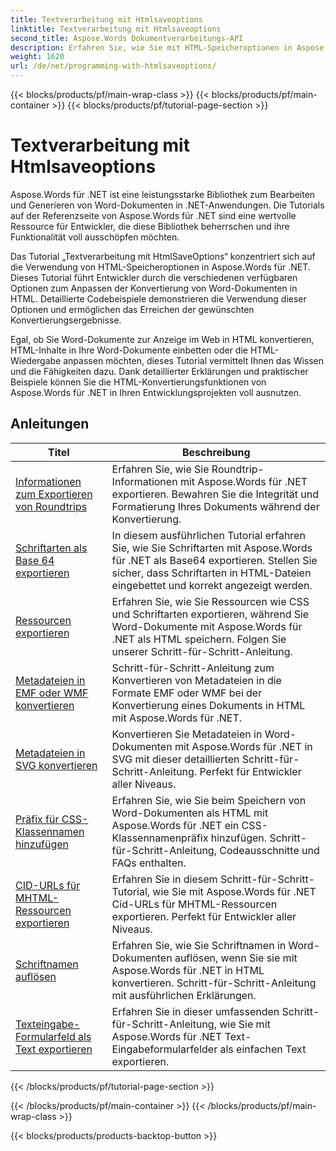 ```yaml
---
title: Textverarbeitung mit Htmlsaveoptions
linktitle: Textverarbeitung mit Htmlsaveoptions
second_title: Aspose.Words Dokumentverarbeitungs-API
description: Erfahren Sie, wie Sie mit HTML-Speicheroptionen in Aspose.Words für .NET programmieren. Konvertieren Sie Word-Dokumente problemlos in HTML, wobei Formatierung und Inhalt erhalten bleiben.
weight: 1620
url: /de/net/programming-with-htmlsaveoptions/
---
```


{{< blocks/products/pf/main-wrap-class >}}
{{< blocks/products/pf/main-container >}}
{{< blocks/products/pf/tutorial-page-section >}}

# Textverarbeitung mit Htmlsaveoptions

Aspose.Words für .NET ist eine leistungsstarke Bibliothek zum Bearbeiten und Generieren von Word-Dokumenten in .NET-Anwendungen. Die Tutorials auf der Referenzseite von Aspose.Words für .NET sind eine wertvolle Ressource für Entwickler, die diese Bibliothek beherrschen und ihre Funktionalität voll ausschöpfen möchten.

Das Tutorial „Textverarbeitung mit HtmlSaveOptions“ konzentriert sich auf die Verwendung von HTML-Speicheroptionen in Aspose.Words für .NET. Dieses Tutorial führt Entwickler durch die verschiedenen verfügbaren Optionen zum Anpassen der Konvertierung von Word-Dokumenten in HTML. Detaillierte Codebeispiele demonstrieren die Verwendung dieser Optionen und ermöglichen das Erreichen der gewünschten Konvertierungsergebnisse.

Egal, ob Sie Word-Dokumente zur Anzeige im Web in HTML konvertieren, HTML-Inhalte in Ihre Word-Dokumente einbetten oder die HTML-Wiedergabe anpassen möchten, dieses Tutorial vermittelt Ihnen das Wissen und die Fähigkeiten dazu. Dank detaillierter Erklärungen und praktischer Beispiele können Sie die HTML-Konvertierungsfunktionen von Aspose.Words für .NET in Ihren Entwicklungsprojekten voll ausnutzen.

 ## Anleitungen
| Titel | Beschreibung |
| --- | --- |
| [Informationen zum Exportieren von Roundtrips](./export-roundtrip-information/) | Erfahren Sie, wie Sie Roundtrip-Informationen mit Aspose.Words für .NET exportieren. Bewahren Sie die Integrität und Formatierung Ihres Dokuments während der Konvertierung. |
| [Schriftarten als Base 64 exportieren](./export-fonts-as-base-64/) | In diesem ausführlichen Tutorial erfahren Sie, wie Sie Schriftarten mit Aspose.Words für .NET als Base64 exportieren. Stellen Sie sicher, dass Schriftarten in HTML-Dateien eingebettet und korrekt angezeigt werden. |
| [Ressourcen exportieren](./export-resources/) | Erfahren Sie, wie Sie Ressourcen wie CSS und Schriftarten exportieren, während Sie Word-Dokumente mit Aspose.Words für .NET als HTML speichern. Folgen Sie unserer Schritt-für-Schritt-Anleitung. |
| [Metadateien in EMF oder WMF konvertieren](./convert-metafiles-to-emf-or-wmf/) | Schritt-für-Schritt-Anleitung zum Konvertieren von Metadateien in die Formate EMF oder WMF bei der Konvertierung eines Dokuments in HTML mit Aspose.Words für .NET. |
| [Metadateien in SVG konvertieren](./convert-metafiles-to-svg/) | Konvertieren Sie Metadateien in Word-Dokumenten mit Aspose.Words für .NET in SVG mit dieser detaillierten Schritt-für-Schritt-Anleitung. Perfekt für Entwickler aller Niveaus. |
| [Präfix für CSS-Klassennamen hinzufügen](./add-css-class-name-prefix/) | Erfahren Sie, wie Sie beim Speichern von Word-Dokumenten als HTML mit Aspose.Words für .NET ein CSS-Klassennamenpräfix hinzufügen. Schritt-für-Schritt-Anleitung, Codeausschnitte und FAQs enthalten. |
| [CID-URLs für MHTML-Ressourcen exportieren](./export-cid-urls-for-mhtml-resources/) | Erfahren Sie in diesem Schritt-für-Schritt-Tutorial, wie Sie mit Aspose.Words für .NET Cid-URLs für MHTML-Ressourcen exportieren. Perfekt für Entwickler aller Niveaus. |
| [Schriftnamen auflösen](./resolve-font-names/) | Erfahren Sie, wie Sie Schriftnamen in Word-Dokumenten auflösen, wenn Sie sie mit Aspose.Words für .NET in HTML konvertieren. Schritt-für-Schritt-Anleitung mit ausführlichen Erklärungen. |
| [Texteingabe-Formularfeld als Text exportieren](./export-text-input-form-field-as-text/) | Erfahren Sie in dieser umfassenden Schritt-für-Schritt-Anleitung, wie Sie mit Aspose.Words für .NET Text-Eingabeformularfelder als einfachen Text exportieren. |
{{< /blocks/products/pf/tutorial-page-section >}}

{{< /blocks/products/pf/main-container >}}
{{< /blocks/products/pf/main-wrap-class >}}

{{< blocks/products/products-backtop-button >}}

